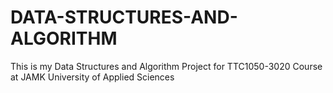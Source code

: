 # DATA-STRUCTURES-AND-ALGORITHM
This is my Data Structures and Algorithm Project for TTC1050-3020 Course at JAMK University of Applied Sciences
